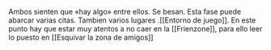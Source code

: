 Ambos sienten que «hay algo» entre ellos. Se besan. Esta fase puede abarcar varias citas.  Tambien varios lugares .[[Entorno de juego]]. En este punto hay que estar muy atentos a no caer en la [[Frienzone]], para ello leer lo puesto en [[Esquivar la zona de amigos]]
